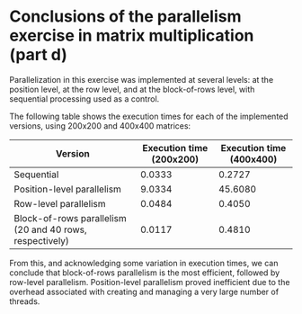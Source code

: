 # Conclusions of the parallelism exercise in matrix multiplication (part d)

Parallelization in this exercise was implemented at several levels: at the position level, at the row level, and at the block-of-rows level, with sequential processing used as a control.

The following table shows the execution times for each of the implemented versions, using 200x200 and 400x400 matrices:

| Version                   | Execution time (200x200) | Execution time (400x400) |
|----------------------------|--------------------------|--------------------------|
| Sequential                 | 0.0333                   | 0.2727                   |
| Position-level parallelism | 9.0334                   | 45.6080                  |
| Row-level parallelism      | 0.0484                   | 0.4050                   |
| Block-of-rows parallelism (20 and 40 rows, respectively) | 0.0117 | 0.4810 |

From this, and acknowledging some variation in execution times, we can conclude that block-of-rows parallelism is the most efficient, followed by row-level parallelism. Position-level parallelism proved inefficient due to the overhead associated with creating and managing a very large number of threads.
